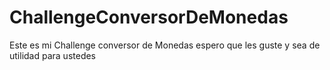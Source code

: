 # ChallengeConversorDeMonedas
Este es mi Challenge conversor de Monedas espero que les guste y sea de utilidad para ustedes
